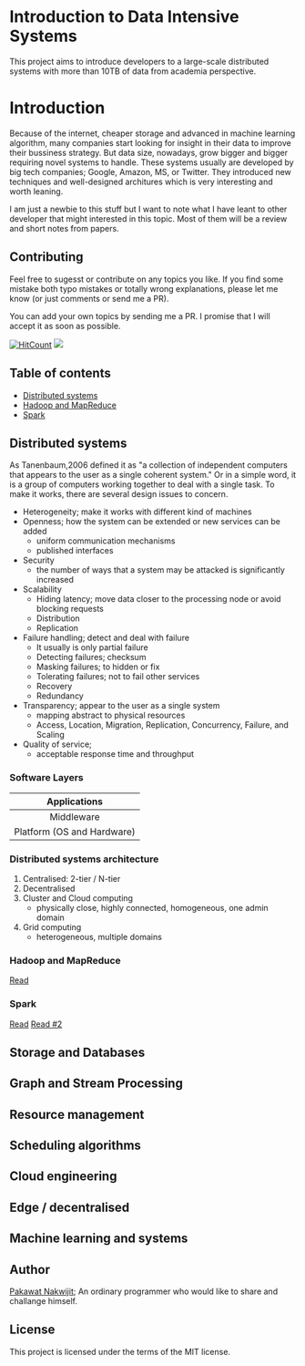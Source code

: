 # Introduction to Data Intensive Systems

This project aims to introduce developers to a large-scale distributed systems with more than 10TB of data from academia perspective. 


# Introduction

Because of the internet, cheaper storage and advanced in machine learning algorithm, many companies start looking for insight in their data to improve their bussiness strategy. But data size, nowadays, grow bigger and bigger requiring novel systems to handle. These systems usually are developed by big tech companies; Google, Amazon, MS, or Twitter. They introduced new techniques and well-designed architures which is very interesting and worth leaning.

I am just a newbie to this stuff but I want to note what I have leant to other developer that might interested in this topic. Most of them will be a review and short notes from papers.

## Contributing 

Feel free to sugesst or contribute on any topics you like. If you find some mistake both typo mistakes or totally wrong explanations, please let me know (or just comments or send me a PR).

You can add your own topics by sending me a PR. I promise that I will accept it as soon as possible.  


[![HitCount](http://hits.dwyl.com/chameleonTK/intro-to-data-intensive-systems.svg)](http://hits.dwyl.com/chameleonTK/intro-to-data-intensive-systems.svg)
![](https://img.shields.io/github/license/chameleonTK/intro-to-data-intensive-systems.svg)


## Table of contents
* [Distributed systems](#distributed-systems)
* [Hadoop and MapReduce](#hadoop-and-mapreduce)
* [Spark](#spark)

## Distributed systems
As Tanenbaum,2006 defined it as "a collection of independent computers that appears to the user as a single coherent system." Or in a simple word, it is a group of computers working together to deal with a single task. To make it works, there are several design issues to concern.
* Heterogeneity; make it works with different kind of machines
* Openness; how the system can be extended or new services can be added 
    *  uniform communication mechanisms
    *  published interfaces 
* Security
    *  the number of ways that a system may be attacked is significantly increased 
* Scalability
    * Hiding latency; move data closer to the processing node or avoid blocking requests
    * Distribution
    * Replication
* Failure handling; detect and deal with failure
    * It usually is only partial failure
    * Detecting failures; checksum
    * Masking failures; to hidden or fix 
    * Tolerating failures; not to fail other services
    * Recovery
    * Redundancy
* Transparency; appear to the user as a single system
    * mapping abstract to physical resources
    * Access, Location, Migration, Replication, Concurrency, Failure, and Scaling
* Quality of service;
    * acceptable response time and throughput 

### Software Layers
|        Applications        	|
|:--------------------------:	|
|         Middleware         	|
| Platform (OS and Hardware) 	|



### Distributed systems architecture
1. Centralised: 2-tier / N-tier
2. Decentralised
3. Cluster and Cloud computing
    * physically close, highly connected, homogeneous, one admin domain
4. Grid computing 
    * heterogeneous, multiple domains 


### Hadoop and MapReduce 
[Read](https://dl.acm.org/citation.cfm?id=1327492)


### Spark 
[Read](https://dl.acm.org/citation.cfm?id=1863103.1863113) 
[Read #2](https://dl.acm.org/citation.cfm?id=2228301)


## Storage and Databases
## Graph and Stream Processing
## Resource management
## Scheduling algorithms
## Cloud engineering
## Edge / decentralised
## Machine learning and systems



## Author
[Pakawat Nakwijit](http://curve.in.th); An ordinary programmer who would like to share and challange himself.

## License
This project is licensed under the terms of the MIT license.
